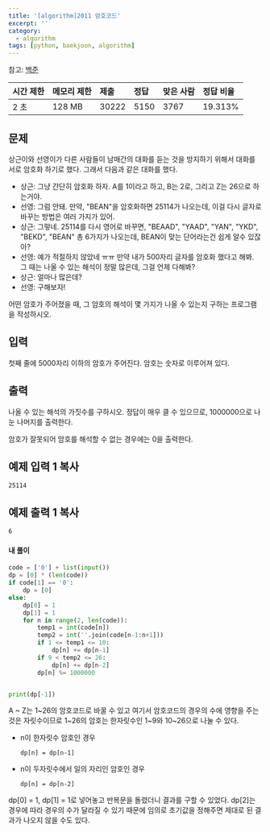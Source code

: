 ```yaml
---
title: '[algorithm]2011 암호코드'
excerpt: ''
category:
  - algorithm
tags: [python, baekjoon, algorithm]
---
```


참고: [백준](https://www.acmicpc.net/problem/2011)

| 시간 제한 | 메모리 제한 | 제출  | 정답 | 맞은 사람 | 정답 비율 |
| :-------- | :---------- | :---- | :--- | :-------- | :-------- |
| 2 초      | 128 MB      | 30222 | 5150 | 3767      | 19.313%   |

## 문제

상근이와 선영이가 다른 사람들이 남매간의 대화를 듣는 것을 방지하기 위해서 대화를 서로 암호화 하기로 했다. 그래서 다음과 같은 대화를 했다.

- 상근: 그냥 간단히 암호화 하자. A를 1이라고 하고, B는 2로, 그리고 Z는 26으로 하는거야.
- 선영: 그럼 안돼. 만약, "BEAN"을 암호화하면 25114가 나오는데, 이걸 다시 글자로 바꾸는 방법은 여러 가지가 있어.
- 상근: 그렇네. 25114를 다시 영어로 바꾸면, "BEAAD", "YAAD", "YAN", "YKD", "BEKD", "BEAN" 총 6가지가 나오는데, BEAN이 맞는 단어라는건 쉽게 알수 있잖아?
- 선영: 예가 적절하지 않았네 ㅠㅠ 만약 내가 500자리 글자를 암호화 했다고 해봐. 그 때는 나올 수 있는 해석이 정말 많은데, 그걸 언제 다해봐?
- 상근: 얼마나 많은데?
- 선영: 구해보자!

어떤 암호가 주어졌을 때, 그 암호의 해석이 몇 가지가 나올 수 있는지 구하는 프로그램을 작성하시오.

## 입력

첫째 줄에 5000자리 이하의 암호가 주어진다. 암호는 숫자로 이루어져 있다.

## 출력

나올 수 있는 해석의 가짓수를 구하시오. 정답이 매우 클 수 있으므로, 1000000으로 나눈 나머지를 출력한다.

암호가 잘못되어 암호를 해석할 수 없는 경우에는 0을 출력한다.

## 예제 입력 1 복사

```
25114
```

## 예제 출력 1 복사

```
6
```

#### 내 풀이

```python
code = ['0'] + list(input())
dp = [0] * (len(code))
if code[1] == '0':
    dp = [0]
else:
    dp[0] = 1
    dp[1] = 1
    for n in range(2, len(code)):
        temp1 = int(code[n])
        temp2 = int(''.join(code[n-1:n+1]))
        if 1 <= temp1 <= 10:
            dp[n] += dp[n-1]
        if 9 < temp2 <= 26:
            dp[n] += dp[n-2]
        dp[n] %= 1000000


print(dp[-1])
```

A ~ Z는 1~26의 암호코드로 바꿀 수 있고 여기서 암호코드의 경우의 수에 영향을 주는 것은 자릿수이므로 1~26의 암호는 한자릿수인 1~9와 10~26으로 나눌 수 있다.

- n이 한자릿수 암호인 경우

  `dp[n] = dp[n-1]`

- n이 두자릿수에서 일의 자리인 암호인 경우

  `dp[n] = dp[n-2]`

dp[0] = 1, dp[1] = 1로 넣어놓고 반복문을 돌렸더니 결과를 구할 수 있었다. dp[2]는 경우에 따라 경우의 수가 달라질 수 있기 때문에 임의로 초기값을 정해주면 제대로 된 결과가 나오지 않을 수도 있다.
